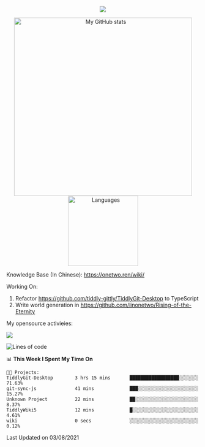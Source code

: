 <a href="https://github.com/linonetwo">
    <p align="center">
        <img src="https://github-profile-trophy.vercel.app/?username=linonetwo&column=7&theme=onedark"/>
    </p>
</a>
<a align="center" href="https://github.com/linonetwo">
  <p align="center">
    <img src="https://github-readme-stats.vercel.app/api?username=linonetwo&show_icons=true&count_private=true" alt="My GitHub stats" width="465"/>
    <img src="https://github-readme-stats.vercel.app/api/top-langs/?username=linonetwo&layout=compact&langs_count=10" alt="Languages" height="183">
  </p>
</a>

Knowledge Base (In Chinese): https://onetwo.ren/wiki/

Working On: 

1. Refactor https://github.com/tiddly-gittly/TiddlyGit-Desktop to TypeScript
1. Write world generation in https://github.com/linonetwo/Rising-of-the-Eternity

My opensource activieies:

![](https://visitor-badge.glitch.me/badge?page_id=linonetwo.linonetwo)

<!--START_SECTION:waka-->
![Lines of code](https://img.shields.io/badge/From%20Hello%20World%20I%27ve%20Written-2.5%20million%20lines%20of%20code-blue)

📊 **This Week I Spent My Time On** 

```text
🐱‍💻 Projects: 
TiddlyGit-Desktop        3 hrs 15 mins       ██████████████████░░░░░░░   71.63% 
git-sync-js              41 mins             ███░░░░░░░░░░░░░░░░░░░░░░   15.27% 
Unknown Project          22 mins             ██░░░░░░░░░░░░░░░░░░░░░░░   8.37% 
TiddlyWiki5              12 mins             █░░░░░░░░░░░░░░░░░░░░░░░░   4.61% 
wiki                     0 secs              ░░░░░░░░░░░░░░░░░░░░░░░░░   0.12%

```


 Last Updated on 03/08/2021
<!--END_SECTION:waka-->
